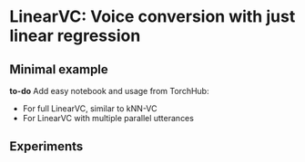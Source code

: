 # LinearVC: Voice conversion with just linear regression


## Minimal example

**to-do** Add easy notebook and usage from TorchHub:

- For full LinearVC, similar to kNN-VC
- For LinearVC with multiple parallel utterances


## Experiments




